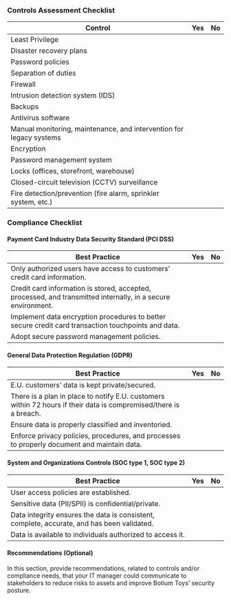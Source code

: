 ### Controls Assessment Checklist

| Control                                               | Yes | No  |
|-------------------------------------------------------|-----|-----|
| Least Privilege                                       |     |     |
| Disaster recovery plans                               |     |     |
| Password policies                                     |     |     |
| Separation of duties                                  |     |     |
| Firewall                                              |     |     |
| Intrusion detection system (IDS)                      |     |     |
| Backups                                               |     |     |
| Antivirus software                                    |     |     |
| Manual monitoring, maintenance, and intervention for legacy systems |     |     |
| Encryption                                            |     |     |
| Password management system                            |     |     |
| Locks (offices, storefront, warehouse)               |     |     |
| Closed-circuit television (CCTV) surveillance        |     |     |
| Fire detection/prevention (fire alarm, sprinkler system, etc.) |     |     |

### Compliance Checklist

#### Payment Card Industry Data Security Standard (PCI DSS)

| Best Practice                                         | Yes | No  |
|-------------------------------------------------------|-----|-----|
| Only authorized users have access to customers’ credit card information. |     |     |
| Credit card information is stored, accepted, processed, and transmitted internally, in a secure environment. |     |     |
| Implement data encryption procedures to better secure credit card transaction touchpoints and data. |     |     |
| Adopt secure password management policies.            |     |     |

#### General Data Protection Regulation (GDPR)

| Best Practice                                         | Yes | No  |
|-------------------------------------------------------|-----|-----|
| E.U. customers’ data is kept private/secured.        |     |     |
| There is a plan in place to notify E.U. customers within 72 hours if their data is compromised/there is a breach. |     |     |
| Ensure data is properly classified and inventoried.   |     |     |
| Enforce privacy policies, procedures, and processes to properly document and maintain data. |     |     |

#### System and Organizations Controls (SOC type 1, SOC type 2)

| Best Practice                                         | Yes | No  |
|-------------------------------------------------------|-----|-----|
| User access policies are established.                 |     |     |
| Sensitive data (PII/SPII) is confidential/private.    |     |     |
| Data integrity ensures the data is consistent, complete, accurate, and has been validated. |     |     |
| Data is available to individuals authorized to access it. |     |     |

#### Recommendations (Optional)

In this section, provide recommendations, related to controls and/or compliance needs, that your IT manager could communicate to stakeholders to reduce risks to assets and improve Botium Toys’ security posture.
